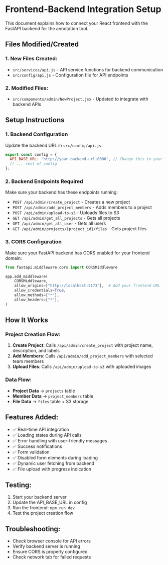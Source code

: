 # Frontend-Backend Integration Setup

This document explains how to connect your React frontend with the FastAPI backend for the annotation tool.

## Files Modified/Created

### 1. New Files Created:
- `src/services/api.js` - API service functions for backend communication
- `src/config/api.js` - Configuration file for API endpoints

### 2. Modified Files:
- `src/components/admin/NewProject.jsx` - Updated to integrate with backend APIs

## Setup Instructions

### 1. Backend Configuration
Update the backend URL in `src/config/api.js`:
```javascript
export const config = {
  API_BASE_URL: 'http://your-backend-url:8000', // Change this to your actual backend URL
  // ... rest of config
};
```

### 2. Backend Endpoints Required
Make sure your backend has these endpoints running:
- `POST /api/admin/create_project` - Creates a new project
- `POST /api/admin/add_project_members` - Adds members to a project
- `POST /api/admin/upload-to-s3` - Uploads files to S3
- `GET /api/admin/get_all_projects` - Gets all projects
- `GET /api/admin/get_all_user` - Gets all users
- `GET /api/admin/projects/{project_id}/files` - Gets project files

### 3. CORS Configuration
Make sure your FastAPI backend has CORS enabled for your frontend domain:
```python
from fastapi.middleware.cors import CORSMiddleware

app.add_middleware(
    CORSMiddleware,
    allow_origins=["http://localhost:5173"],  # Add your frontend URL
    allow_credentials=True,
    allow_methods=["*"],
    allow_headers=["*"],
)
```

## How It Works

### Project Creation Flow:
1. **Create Project**: Calls `/api/admin/create_project` with project name, description, and labels
2. **Add Members**: Calls `/api/admin/add_project_members` with selected team members
3. **Upload Files**: Calls `/api/admin/upload-to-s3` with uploaded images

### Data Flow:
- **Project Data** → `projects` table
- **Member Data** → `project_members` table  
- **File Data** → `files` table + S3 storage

## Features Added:
- ✅ Real-time API integration
- ✅ Loading states during API calls
- ✅ Error handling with user-friendly messages
- ✅ Success notifications
- ✅ Form validation
- ✅ Disabled form elements during loading
- ✅ Dynamic user fetching from backend
- ✅ File upload with progress indication

## Testing:
1. Start your backend server
2. Update the API_BASE_URL in config
3. Run the frontend: `npm run dev`
4. Test the project creation flow

## Troubleshooting:
- Check browser console for API errors
- Verify backend server is running
- Ensure CORS is properly configured
- Check network tab for failed requests

